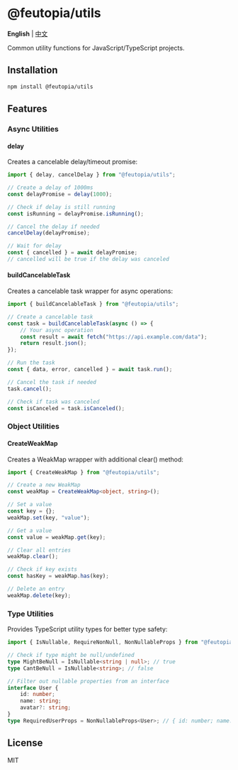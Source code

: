 # @feutopia/utils

**English** | [中文](https://github.com/feutopia/feutopia-monorepo/blob/main/packages/utils/README.zh-CN.md)

Common utility functions for JavaScript/TypeScript projects.

## Installation

```bash
npm install @feutopia/utils
```

## Features

### Async Utilities

#### delay

Creates a cancelable delay/timeout promise:

```typescript
import { delay, cancelDelay } from "@feutopia/utils";

// Create a delay of 1000ms
const delayPromise = delay(1000);

// Check if delay is still running
const isRunning = delayPromise.isRunning();

// Cancel the delay if needed
cancelDelay(delayPromise);

// Wait for delay
const { cancelled } = await delayPromise;
// cancelled will be true if the delay was canceled
```

#### buildCancelableTask

Creates a cancelable task wrapper for async operations:

```typescript
import { buildCancelableTask } from "@feutopia/utils";

// Create a cancelable task
const task = buildCancelableTask(async () => {
	// Your async operation
	const result = await fetch("https://api.example.com/data");
	return result.json();
});

// Run the task
const { data, error, cancelled } = await task.run();

// Cancel the task if needed
task.cancel();

// Check if task was canceled
const isCanceled = task.isCanceled();
```

### Object Utilities

#### CreateWeakMap

Creates a WeakMap wrapper with additional clear() method:

```typescript
import { CreateWeakMap } from "@feutopia/utils";

// Create a new WeakMap
const weakMap = CreateWeakMap<object, string>();

// Set a value
const key = {};
weakMap.set(key, "value");

// Get a value
const value = weakMap.get(key);

// Clear all entries
weakMap.clear();

// Check if key exists
const hasKey = weakMap.has(key);

// Delete an entry
weakMap.delete(key);
```

### Type Utilities

Provides TypeScript utility types for better type safety:

```typescript
import { IsNullable, RequireNonNull, NonNullableProps } from "@feutopia/utils";

// Check if type might be null/undefined
type MightBeNull = IsNullable<string | null>; // true
type CantBeNull = IsNullable<string>; // false

// Filter out nullable properties from an interface
interface User {
	id: number;
	name: string;
	avatar?: string;
}
type RequiredUserProps = NonNullableProps<User>; // { id: number; name: string }
```

## License

MIT
